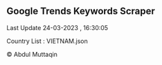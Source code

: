 

## Google Trends Keywords Scraper 
 
Last Update 24-03-2023 , 16:30:05

Country List :
VIETNAM.json



© Abdul Muttaqin 
